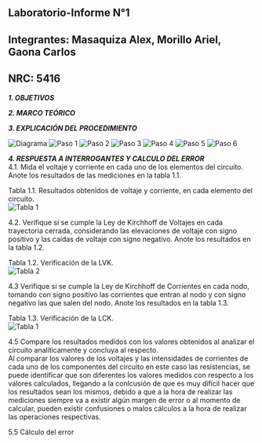 ## Laboratorio-Informe N°1    
## Integrantes: Masaquiza Alex, Morillo Ariel, Gaona Carlos   
## NRC: 5416   

**_1. OBJETIVOS_**    











**_2. MARCO TEÓRICO_**     



**_3. EXPLICACIÓN DEL PROCEDIMIENTO_**   

![Diagrama](https://github.com/AlexMP98/Lab-Informe/blob/main/Imagenes/Diagrama.png)
![Paso 1](https://github.com/AlexMP98/Lab-Informe/blob/main/Imagenes/Paso%201.png)
![Paso 2](https://github.com/AlexMP98/Lab-Informe/blob/main/Imagenes/Paso%202.png)
![Paso 3](https://github.com/AlexMP98/Lab-Informe/blob/main/Imagenes/Paso%203.png)
![Paso 4](https://github.com/AlexMP98/Lab-Informe/blob/main/Imagenes/Paso%204.png)
![Paso 5](https://github.com/AlexMP98/Lab-Informe/blob/main/Imagenes/Paso%205.png)
![Paso 6](https://github.com/AlexMP98/Lab-Informe/blob/main/Imagenes/Paso%206.png)   

**_4. RESPUESTA A INTERROGANTES Y CALCULO DEL ERROR_**   
4.1. Mida el voltaje y corriente en cada uno de los elementos del circuito. Anote los
resultados de las mediciones en la tabla 1.1.

Tabla 1.1. Resultados obtenidos de voltaje y corriente, en cada elemento del circuito.  
![Tabla 1]( https://github.com/AlexMP98/Lab-Informe/blob/main/Imagenes/Tabla1.png)   

4.2. Verifique si se cumple la Ley de Kirchhoff de Voltajes en cada trayectoria cerrada,
considerando las elevaciones de voltaje con signo positivo y las caídas de voltaje con
signo negativo. Anote los resultados en la tabla 1.2.

Tabla 1.2. Verificación de la LVK.    
![Tabla 2]( https://github.com/AlexMP98/Lab-Informe/blob/main/Imagenes/Tabla2.png)    

4.3 Verifique si se cumple la Ley de Kirchhoff de Corrientes en cada nodo, tomando
con signo positivo las corrientes que entran al nodo y con signo negativo las que salen
del nodo. Anote los resultados en la tabla 1.3.

Tabla 1.3. Verificación de la LCK.   
![Tabla 1]( https://github.com/AlexMP98/Lab-Informe/blob/main/Imagenes/Tabla3.png)   

4.5 Compare los resultados medidos con los valores obtenidos al analizar el circuito analíticamente y concluya al respecto.   
Al comparar los valores de los voltajes y las intensidades de corrientes de cada uno de los componentes del circuito en este caso las resistencias, se puede identificar que son diferentes los valores medidos con respecto a los valores calculados, llegando a la conlcusión de que es muy difícil hacer que los resultados sean los mismos, debido a que a la hora de realizar las mediciones siempre va a existir algún margen de error o al momento de calcular, pueden existir confusiones o malos cálculos a la hora de realizar las operaciones respectivas.     

5.5 Cálculo del error    






